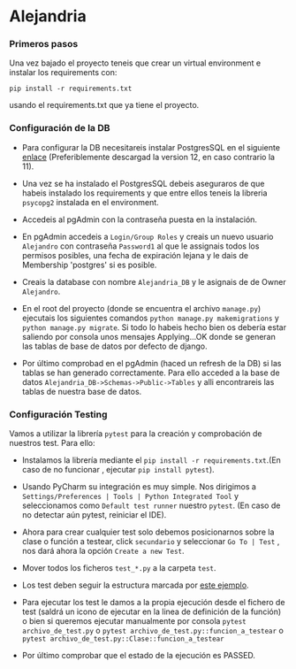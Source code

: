 # Alejandria

### Primeros pasos

Una vez bajado el proyecto teneis que crear un virtual environment e instalar los requirements con:
```
pip install -r requirements.txt 
```
usando el requirements.txt que ya tiene el proyecto.

### Configuración de la DB

- Para configurar la DB necesitareis instalar PostgresSQL en el siguiente [enlace](https://www.postgresql.org/download/) (Preferiblemente descargad la version 12, en caso contrario la 11).

- Una vez se ha instalado el PostgresSQL debeis aseguraros de que habeis instalado los requirements y que entre ellos teneis la libreria `psycopg2` instalada en el environment.

- Accedeis al pgAdmin con la contraseña puesta en la instalación.

- En pgAdmin accedeis a `Login/Group Roles` y creais un nuevo usuario `Alejandro` con contraseña `Password1` al que le assignais todos los permisos posibles, una fecha de expiración lejana y le dais de Membership 'postgres' si es posible.

- Creais la database con nombre `Alejandria_DB` y le asignais de de Owner `Alejandro`.

- En el root del proyecto (donde se encuentra el archivo `manage.py`) ejecutais los siguientes comandos `python manage.py makemigrations` y `python manage.py migrate`. Si todo lo habeis hecho bien os debería estar saliendo por consola unos mensajes Applying...OK donde se generan las tablas de base de datos por defecto de django.

- Por último comprobad en el pgAdmin (haced un refresh de la DB) si las tablas se han generado correctamente. Para ello acceded a la base de datos `Alejandria_DB->Schemas->Public->Tables` y alli encontrareis las tablas de nuestra base de datos.



### Configuración Testing 

Vamos a utilizar la librería ``pytest`` para la creación y comprobación de nuestros test. Para ello:

- Instalamos la librería mediante  el `pip install -r requirements.txt`.(En caso de no funcionar , ejecutar `pip install pytest`).

- Usando PyCharm su integración es muy simple. Nos dirigimos a `Settings/Preferences | Tools | Python Integrated Tool` y seleccionamos como `Default test runner` nuestro `pytest`. (En caso de no detectar aún pytest, reiniciar el IDE).

- Ahora para crear cualquier test solo debemos posicionarnos sobre la clase o función a testear, click `secundario` y seleccionar `Go To | Test` , nos dará ahora la opción `Create a new Test`.

- Mover todos los ficheros `test_*.py` a la carpeta `test`.

- Los test deben seguir la estructura marcada por [este ejemplo](./books/test/test_models.py).

- Para ejecutar los test le damos a la propia ejecución desde el fichero de test (saldrá un icono de ejecutar en la linea de definición de la función) o bien si queremos ejecutar manualmente por consola `pytest archivo_de_test.py` o `pytest archivo_de_test.py::funcion_a_testear` o `pytest archivo_de_test.py::Clase::funcion_a_testear`

- Por último comprobar que el estado de la ejecución es PASSED.